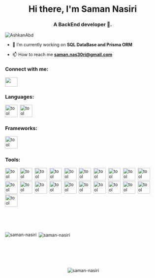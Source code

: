 <h1 align="center">Hi there, I'm Saman Nasiri </h1>
<h3 align="center">A BackEnd developer 🚀.</h3>

<p align="left"> <img src="https://komarev.com/ghpvc/?username=AshkanAbd&label=Profile%20views&color=blue&style=flat" alt="AshkanAbd" /> </p>

- 🔭 I’m currently working on **SQL DataBase and Prisma ORM**

- 📫 How to reach me **saman.nas30ri@gmail.com**

<h3 align="left">Connect with me:</h3>
<p align="left">
<a href="https://www.linkedin.com/in/saman-nasiri-59b1b11a7/" target="blank"><img align="center" src="https://cdn.jsdelivr.net/gh/devicons/devicon/icons/linkedin/linkedin-original.svg" alt="" height="30" width="40" /></a>
</p>

<div align="left">
<h3 >Languages:</h3>
<p > 
<!-- <img src='https://cdn.jsdelivr.net/gh/devicons/devicon/icons/go/go-original-wordmark.svg' alt="tool" width="40" height="40"/>&nbsp; -->
<!-- <img src='https://cdn.jsdelivr.net/gh/devicons/devicon/icons/rust/rust-plain.svg' alt="tool" width="40" height="40"/>&nbsp; -->
<!-- <img src='https://cdn.jsdelivr.net/gh/devicons/devicon/icons/nodejs/nodejs-original-wordmark.svg' alt="tool" width="40" height="40"/>&nbsp; -->
<img src='https://cdn.jsdelivr.net/gh/devicons/devicon/icons/javascript/javascript-original.svg' alt="tool" width="40" height="40"/>&nbsp;
<img src='https://cdn.jsdelivr.net/gh/devicons/devicon/icons/typescript/typescript-original.svg' alt="tool" width="40" height="40"/>&nbsp;
<!-- <img src='https://cdn.jsdelivr.net/gh/devicons/devicon/icons/csharp/csharp-original.svg' alt="tool" width="40" height="40"/> -->
</p>
<h3 >Frameworks:</h3>
<p >
<!-- <img src='https://cdn.jsdelivr.net/gh/devicons/devicon/icons/nestjs/nestjs-plain-wordmark.svg' alt="tool" width="40" height="40"/>&nbsp; -->
<img src='https://cdn.jsdelivr.net/gh/devicons/devicon/icons/express/express-original-wordmark.svg' alt="tool" width="40" height="40"/>&nbsp;
<!-- <img src='https://cdn.jsdelivr.net/gh/devicons/devicon/icons/dotnetcore/dotnetcore-original.svg' alt="tool" width="40" height="40"/>&nbsp; -->
<!-- <img src='https://cdn.jsdelivr.net/gh/devicons/devicon/icons/dot-net/dot-net-original-wordmark.svg' alt="tool" width="40" height="40"/> -->
</p>
<h3 >Tools:</h3>
<p >
<img src='https://cdn.jsdelivr.net/gh/devicons/devicon/icons/npm/npm-original-wordmark.svg' alt="tool" width="40" height="40"/>&nbsp;
<!-- <img src='https://cdn.jsdelivr.net/gh/devicons/devicon/icons/yarn/yarn-original-wordmark.svg' alt="tool" width="40" height="40"/>&nbsp; -->
<!-- <img src='https://cdn.jsdelivr.net/gh/devicons/devicon/icons/nuget/nuget-original-wordmark.svg' alt="tool" width="40" height="40"/>&nbsp; -->
<img src='https://cdn.jsdelivr.net/gh/devicons/devicon/icons/socketio/socketio-original-wordmark.svg' alt="tool" width="40" height="40"/>&nbsp;
<img src='https://cdn.jsdelivr.net/gh/devicons/devicon/icons/graphql/graphql-plain-wordmark.svg' alt="tool" width="40" height="40"/>&nbsp;
<img src='https://cdn.jsdelivr.net/gh/devicons/devicon/icons/eslint/eslint-original-wordmark.svg' alt="tool" width="40" height="40"/>&nbsp;
<img src='https://cdn.jsdelivr.net/gh/devicons/devicon/icons/jest/jest-plain.svg' alt="tool" width="40" height="40"/>&nbsp;
<!-- <img src='https://cdn.jsdelivr.net/gh/devicons/devicon/icons/apachekafka/apachekafka-original-wordmark.svg' alt="tool" width="40" height="40"/>&nbsp; -->
<!-- <img src='https://cdn.jsdelivr.net/gh/devicons/devicon/icons/amazonwebservices/amazonwebservices-original-wordmark.svg' alt="tool" width="40" height="40"/>&nbsp; -->
<!-- <img src='https://cdn.jsdelivr.net/gh/devicons/devicon/icons/azure/azure-original-wordmark.svg' alt="tool" width="40" height="40"/>&nbsp; -->
<img src='https://cdn.jsdelivr.net/gh/devicons/devicon/icons/docker/docker-original-wordmark.svg' alt="tool" width="40" height="40"/>&nbsp;
<img src='https://cdn.jsdelivr.net/gh/devicons/devicon/icons/kubernetes/kubernetes-plain-wordmark.svg' alt="tool" width="40" height="40"/>&nbsp;
<img src='https://cdn.jsdelivr.net/gh/devicons/devicon/icons/nginx/nginx-original.svg' alt="tool" width="40" height="40"/>&nbsp;
<!-- <img src='https://cdn.jsdelivr.net/gh/devicons/devicon/icons/prometheus/prometheus-original-wordmark.svg' alt="tool" width="40" height="40"/>&nbsp; -->
<!-- <img src='https://cdn.jsdelivr.net/gh/devicons/devicon/icons/grafana/grafana-original-wordmark.svg' alt="tool" width="40" height="40"/>&nbsp; -->
<!-- <img src='https://cdn.jsdelivr.net/gh/devicons/devicon/icons/firebase/firebase-plain-wordmark.svg' alt="tool" width="40" height="40"/>&nbsp; -->
<img src='https://cdn.jsdelivr.net/gh/devicons/devicon/icons/git/git-original-wordmark.svg' alt="tool" width="40" height="40"/>&nbsp;
<img src='https://cdn.jsdelivr.net/gh/devicons/devicon/icons/github/github-original-wordmark.svg' alt="tool" width="40" height="40"/>&nbsp;
<img src='https://cdn.jsdelivr.net/gh/devicons/devicon/icons/gitlab/gitlab-original-wordmark.svg' alt="tool" width="40" height="40"/>&nbsp;
<img src='https://cdn.jsdelivr.net/gh/devicons/devicon/icons/mongodb/mongodb-original-wordmark.svg' alt="tool" width="40" height="40"/>&nbsp;
<img src='https://cdn.jsdelivr.net/gh/devicons/devicon/icons/mysql/mysql-original-wordmark.svg' alt="tool" width="40" height="40"/>&nbsp;
<img src='https://cdn.jsdelivr.net/gh/devicons/devicon/icons/postgresql/postgresql-original-wordmark.svg' alt="tool" width="40" height="40"/>&nbsp;
<img src='https://cdn.jsdelivr.net/gh/devicons/devicon/icons/sqlite/sqlite-original-wordmark.svg' alt="tool" width="40" height="40"/>&nbsp;
<img src='https://cdn.jsdelivr.net/gh/devicons/devicon/icons/redis/redis-original-wordmark.svg' alt="tool" width="40" height="40"/>&nbsp;
<img src='https://cdn.jsdelivr.net/gh/devicons/devicon/icons/ubuntu/ubuntu-plain-wordmark.svg' alt="tool" width="40" height="40"/>&nbsp;
<img src='https://cdn.jsdelivr.net/gh/devicons/devicon/icons/linux/linux-original.svg' alt="tool" width="40" height="40"/>&nbsp;
<!-- <img src='https://cdn.jsdelivr.net/gh/devicons/devicon/icons/codecov/codecov-plain.svg' alt="tool" width="40" height="40"/>&nbsp; -->
<!-- <img src='https://cdn.jsdelivr.net/gh/devicons/devicon/icons/confluence/confluence-original-wordmark.svg' alt="tool" width="40" height="40"/>&nbsp; -->
<img src='https://cdn.jsdelivr.net/gh/devicons/devicon/icons/slack/slack-original.svg' alt="tool" width="40" height="40"/>&nbsp;
<img src='https://cdn.jsdelivr.net/gh/devicons/devicon/icons/jira/jira-original-wordmark.svg' alt="tool" width="40" height="40"/>&nbsp;
<img src='https://cdn.jsdelivr.net/gh/devicons/devicon/icons/trello/trello-plain-wordmark.svg' alt="tool" width="40" height="40"/>&nbsp;
</p>
</br></br></br>
<p><img align="left" src="https://github-readme-stats.vercel.app/api?username=saman-nasiri&show_icons=true&count_private=true&theme=github_dark" alt="saman-nasiri" /></p>
<p>&nbsp;<img align="center" src="https://github-readme-stats.vercel.app/api/top-langs/?username=saman-nasiri&layout=compact&hide=makefile,cmake,c%2B%2B,c,html,java,assembly,shell,css,python,typescript,ruby&theme=github_dark&exclude_repo=efcore,ReportSharp.DatabaseReporter,ReportSharp.DiscordReporter,ReportSharp.Api,dotnet_template,AppCommand,socket_sharp" alt="saman-nasiri" /></p>
</br>
</br></br></br>
<p align="center">&nbsp;<img align="center" src="https://github-profile-trophy.vercel.app/?username=saman-nasiri&theme=darkhub&no-bg=false&margin-w=20&title=Stars,MultiLanguage,Commits,Repositories,PullRequest" alt="saman-nasiri"/> </p>
